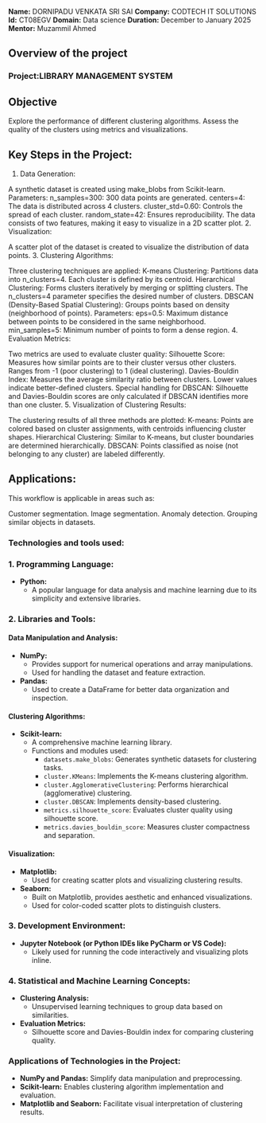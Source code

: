 **Name:** DORNIPADU VENKATA SRI SAI 
**Company:** CODTECH IT SOLUTIONS 
**Id:** CT08EGV 
**Domain:** Data science 
**Duration:** December to January 2025 
**Mentor:** Muzammil Ahmed 


## Overview of the project
### Project:LIBRARY MANAGEMENT SYSTEM
## Objective

Explore the performance of different clustering algorithms.
Assess the quality of the clusters using metrics and visualizations.

## Key Steps in the Project:
1. Data Generation:

A synthetic dataset is created using make_blobs from Scikit-learn.
Parameters:
n_samples=300: 300 data points are generated.
centers=4: The data is distributed across 4 clusters.
cluster_std=0.60: Controls the spread of each cluster.
random_state=42: Ensures reproducibility.
The data consists of two features, making it easy to visualize in a 2D scatter plot.
2. Visualization:

A scatter plot of the dataset is created to visualize the distribution of data points.
3. Clustering Algorithms:

Three clustering techniques are applied:
K-means Clustering:
Partitions data into n_clusters=4.
Each cluster is defined by its centroid.
Hierarchical Clustering:
Forms clusters iteratively by merging or splitting clusters.
The n_clusters=4 parameter specifies the desired number of clusters.
DBSCAN (Density-Based Spatial Clustering):
Groups points based on density (neighborhood of points).
Parameters:
eps=0.5: Maximum distance between points to be considered in the same neighborhood.
min_samples=5: Minimum number of points to form a dense region.
4. Evaluation Metrics:

Two metrics are used to evaluate cluster quality:
Silhouette Score:
Measures how similar points are to their cluster versus other clusters.
Ranges from -1 (poor clustering) to 1 (ideal clustering).
Davies-Bouldin Index:
Measures the average similarity ratio between clusters.
Lower values indicate better-defined clusters.
Special handling for DBSCAN:
Silhouette and Davies-Bouldin scores are only calculated if DBSCAN identifies more than one cluster.
5. Visualization of Clustering Results:

The clustering results of all three methods are plotted:
K-means: Points are colored based on cluster assignments, with centroids influencing cluster shapes.
Hierarchical Clustering: Similar to K-means, but cluster boundaries are determined hierarchically.
DBSCAN: Points classified as noise (not belonging to any cluster) are labeled differently.

## Applications:
This workflow is applicable in areas such as:

Customer segmentation.
Image segmentation.
Anomaly detection.
Grouping similar objects in datasets.

### Technologies and tools used:

### **1. Programming Language:**
   - **Python:**
     - A popular language for data analysis and machine learning due to its simplicity and extensive libraries.


### **2. Libraries and Tools:**

#### **Data Manipulation and Analysis:**
   - **NumPy:**
     - Provides support for numerical operations and array manipulations.
     - Used for handling the dataset and feature extraction.
   - **Pandas:**
     - Used to create a DataFrame for better data organization and inspection.

#### **Clustering Algorithms:**
   - **Scikit-learn:**
     - A comprehensive machine learning library.
     - Functions and modules used:
       - `datasets.make_blobs`: Generates synthetic datasets for clustering tasks.
       - `cluster.KMeans`: Implements the K-means clustering algorithm.
       - `cluster.AgglomerativeClustering`: Performs hierarchical (agglomerative) clustering.
       - `cluster.DBSCAN`: Implements density-based clustering.
       - `metrics.silhouette_score`: Evaluates cluster quality using silhouette score.
       - `metrics.davies_bouldin_score`: Measures cluster compactness and separation.

#### **Visualization:**
   - **Matplotlib:**
     - Used for creating scatter plots and visualizing clustering results.
   - **Seaborn:**
     - Built on Matplotlib, provides aesthetic and enhanced visualizations.
     - Used for color-coded scatter plots to distinguish clusters.

### **3. Development Environment:**
   - **Jupyter Notebook (or Python IDEs like PyCharm or VS Code):**
     - Likely used for running the code interactively and visualizing plots inline.


### **4. Statistical and Machine Learning Concepts:**
   - **Clustering Analysis:**
     - Unsupervised learning techniques to group data based on similarities.
   - **Evaluation Metrics:**
     - Silhouette score and Davies-Bouldin index for comparing clustering quality.

### **Applications of Technologies in the Project:**
   - **NumPy and Pandas:** Simplify data manipulation and preprocessing.
   - **Scikit-learn:** Enables clustering algorithm implementation and evaluation.
   - **Matplotlib and Seaborn:** Facilitate visual interpretation of clustering results.

 
